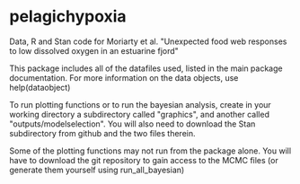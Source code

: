 # pelagichypoxia
Data, R and Stan code for Moriarty et al. "Unexpected food web responses to low dissolved oxygen in an estuarine fjord"

This package includes all of the datafiles used, listed in the main package documentation.  For more information on the data objects, use help(dataobject)

To run plotting functions or to run the bayesian analysis, create in your working directory a subdirectory called "graphics", and another called "outputs/modelselection".  You will also need to download the Stan subdirectory from github and the two files therein.

Some of the plotting functions may not run from the package alone. You will have to download the git repository to gain access to the MCMC files (or generate them yourself using run_all_bayesian)
